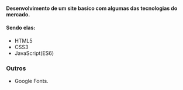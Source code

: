 #### Desenvolvimento de um site basico com algumas das tecnologias do mercado.
#### Sendo elas:
* HTML5
* CSS3
* JavaScript(ES6)

### Outros

* Google Fonts.
